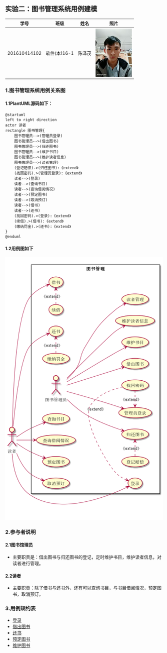 ## 实验二：图书管理系统用例建模 
|学号|班级|姓名|照片|
|:-------:|:-------------: | :----------:|:---:|
|201610414102|软件(本)16-1|陈泽茂|![wo](../test1/wo.jpg)|
### 1.图书管理系统用例关系图
#### 1.1PlantUML源码如下：
```puml
@startuml
left to right direction
actor 读者
rectangle 图书管理{
    图书管理员-->(管理员登录)
    图书管理员-->(借出图书)
    图书管理员-->(归还图书)
    图书管理员-->(维护书目)
    图书管理员-->(维护读者信息)
    图书管理员-->(读者管理)
    (登记赔偿).>(归还图书):《extend》
    (找回密码).>(管理员登录):《extend》
    读者-->(登录)
    读者-->(查询书目)
    读者-->(查询借阅情况)
    读者-->(预定图书)
    读者-->(取消预订)
    读者-->(借书)
    读者-->(还书)
    (找回密码).>(登录):《extend》
    (续借).>(借书):《extend》
    (缴纳罚金).>(还书):《extend》
}
@enduml
```
#### 1.2用例图如下
![用例图](flow.png)
### 2.参与者说明
#### 2.1图书馆理员
- 主要职责是：借出图书与归还图书的登记，定时维护书目，维护读者信息，对读者进行管理。
#### 2.2读者
- 主要职责：除了借书与还书外，还有可以查询书目，与书目借阅情况，预定图书，取消预订。
### 3.用例规约表
- [登录](login.md)
- [借出图书](lend_book.md)
- [还书](return.md)
- [预定图书](order.md)
- [维护图书](maintain.md)

